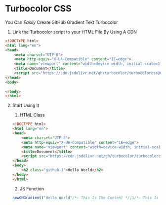 # Turbocolor CSS

You Can *Easily* Create GitHub Gradient Text
Turbocolor

1. Link the Turbocolor script to your HTML File By Using A CDN

```html
<!DOCTYPE html>
<html lang="en">
<head>
    <meta charset="UTF-8">
    <meta http-equiv="X-UA-Compatible" content="IE=edge">
    <meta name="viewport" content="width=device-width, initial-scale=1.0">
    <title>Document</title>
    <script src="https://cdn.jsdelivr.net/gh/turbocolor/turbocolorcss@master/main.min.js"></script>
</head>
<body>
    
</body>
</html>
```

2. 
    Start Using It

    1. HTML Class
    ```html
    <!DOCTYPE html>
    <html lang="en">
    <head>
        <meta charset="UTF-8">
        <meta http-equiv="X-UA-Compatible" content="IE=edge">
        <meta name="viewport" content="width=device-width, initial-scale=1.0">
        <title>Document</title>
        <script src="https://cdn.jsdelivr.net/gh/turbocolor/turbocolorcss@master/main.min.js"></script>
    </head>
    <body>
        <h2 class="github-1">Hello World</h2>
    </body>
    </html>
    ```

    2. JS Function

    ```js
    newGHGradient("Hello World"/*← This Is The Content */,1/*← This Is The Gradient Number */);
    ```

